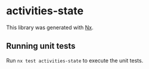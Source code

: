 # activities-state

This library was generated with [Nx](https://nx.dev).

## Running unit tests

Run `nx test activities-state` to execute the unit tests.
